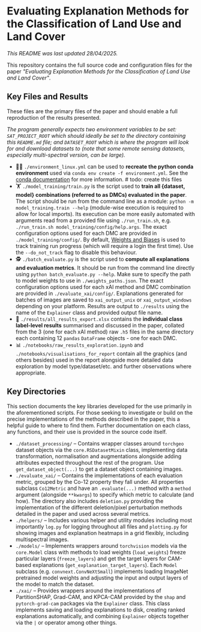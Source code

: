 # Evaluating Explanation Methods for the Classification of Land Use and Land Cover

_This README was last updated 28/04/2025._

This repository contains the full source code and configuration files for the paper _"Evaluating Explanation Methods for the Classification of Land Use and Land Cover"_.

## Key Files and Results

These files are the primary files of the paper and should enable a full reproduction of the results presented.

_The program generally expects two environment variables to be set: `SAT_PROJECT_ROOT` which should ideally be set to the directory containing this `README.md` file; and `DATASET_ROOT` which is where the program will look for and download datasets to (note that some remote sensing datasets, especially multi-spectral version, can be large)._

- 🧑‍💻 `./environment_linux.yml` can be used to **recreate the python conda environment** used via `conda env create -f environment.yml`. See the [conda documentation](https://docs.conda.io/projects/conda/en/latest/user-guide/tasks/manage-environments.html) for more information. # todo: create this files
- 🏋️ `./model_training/train.py` is the script used to **train all {dataset, model} combinations (referred to as DMCs) evaluated in the paper**. The script should be run from the command line as a module: `python -m model_training.train --help` (module-wise execution is required to allow for local imports). Its execution can be more easily automated with arguments read from a provided file using `./run_train.sh`, e.g. `./run_train.sh model_training/config/help.args`. The exact configuration options used for each DMC are provided in `./model_training/config/`. By default, [Weights and Biases](https://wandb.ai/) is used to track training run progress (which will require a login the first time). Use the `--do_not_track` flag to disable this behaviour.
- 🕵️ `./batch_evaluate.py` is the script used to **compute all explanations and evaluation metrics**. It should be run from the command line directly using `python batch_evaluate.py --help`. Make sure to specify the path to model weights to use in `./weights_paths.json`. The exact configuration options used for each xAI method and DMC combination are provided in `./evaluate_xai/config/`. Explanations generated for batches of images are saved to `xai_output_unix` or `xai_output_windows` depending on your platform. Results are output to `./results` using the name of the `Explainer` class and provided output file name.
- 🧮 `./results/all_results_export.xlsx` contains the **individual class label-level results** summarised and discussed in the paper, collated from the 3 (one for each xAI method) raw `.h5` files in the same directory each containing 12 `pandas` `DataFrame` objects - one for each DMC.
- 📊 `./notebooks/raw_results_exploration.ipynb` and `./notebooks/visualisations_for_report` contain all the graphics (and others besides) used in the report alongside more detailed data exploration by model type/dataset/etc. and further observations where appropriate.

## Key Directories

This section documents the key libraries developed for the use primarily in the aforementioned scripts. For those seeking to investigate or build on the precise implementations of the methods described in the paper, this a helpful guide to where to find them. Further documentation on each class, any functions, and their use is provided in the source code itself.

- `./dataset_processing/` – Contains wrapper classes around `torchgeo` dataset objects via the `core.RSDatasetMixin` class, implementing data transformation, normalisation and augmentations alongside adding attributes expected throughout the rest of the program. Use `get_dataset_object(...)` to get a dataset object containing images.
- `./evaluate_xai/` – Contains the implementations of each evaluation metric, grouped by the Co-12 property they fall under. All properties subclass `Co12Metric` and have an `.evaluate(...)` method with a `method` argument (alongside `**kwargs`) to specify which metric to calculate (and how). The directory also includes `deletion.py` providing the implementation of the different deletion/pixel perturbation methods detailed in the paper and used across several metrics.
- `./helpers/` – Includes various helper and utility modules including most importantly `log.py` for logging throughout all files and `plotting.py` for showing images and explanation heatmaps in a grid flexibly, including multispectral images.
- `./models/` – Implements wrappers around `torchvision` models via the `core.Model` class with methods to load weights (`load_weights`) freeze particular layers (`freeze_layers`) and get the target layers for CAM-based explanations (`get_explanation_target_layers`). Each `Model` subclass (e.g. `convnext.ConvNeXtSmall`) implements loading ImageNet pretrained model weights and adjusting the input and output layers of the model to match the dataset.
- `./xai/` – Provides wrappers around the implementations of PartitionSHAP, Grad-CAM, and KPCA-CAM provided by the `shap` and `pytorch-grad-cam` packages via the `Explainer` class. This class implements saving and loading explanations to disk, creating ranked explanations automatically, and combining `Explainer` objects together via the `|` or operator among other things.
